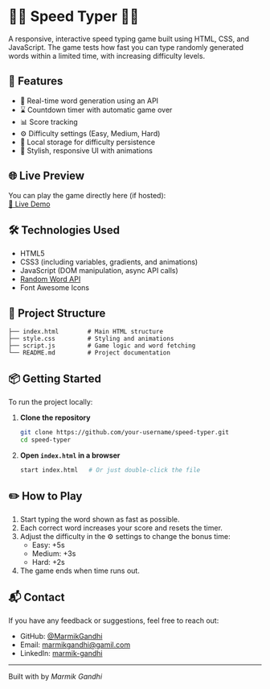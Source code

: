 
# 👩‍💻 Speed Typer 👨‍💻

A responsive, interactive speed typing game built using HTML, CSS, and JavaScript. The game tests how fast you can type randomly generated words within a limited time, with increasing difficulty levels.

## 🚀 Features

- 🎯 Real-time word generation using an API
- ⌛ Countdown timer with automatic game over
- 📊 Score tracking
- ⚙️ Difficulty settings (Easy, Medium, Hard)
- 💾 Local storage for difficulty persistence
- 🎨 Stylish, responsive UI with animations

## 🌐 Live Preview

You can play the game directly here (if hosted):  
[🔗 Live Demo](https://speed-typer-game-marmik.netlify.app/)

## 🛠️ Technologies Used

- HTML5
- CSS3 (including variables, gradients, and animations)
- JavaScript (DOM manipulation, async API calls)
- [Random Word API](https://random-word-api.herokuapp.com/word)
- Font Awesome Icons

## 📂 Project Structure

```
├── index.html        # Main HTML structure
├── style.css         # Styling and animations
├── script.js         # Game logic and word fetching
└── README.md         # Project documentation
```

## 📦 Getting Started

To run the project locally:

1. **Clone the repository**
   ```bash
   git clone https://github.com/your-username/speed-typer.git
   cd speed-typer
   ```

2. **Open `index.html` in a browser**
   ```bash
   start index.html   # Or just double-click the file
   ```

## ✏️ How to Play

1. Start typing the word shown as fast as possible.
2. Each correct word increases your score and resets the timer.
3. Adjust the difficulty in the ⚙️ settings to change the bonus time:
   - Easy: +5s
   - Medium: +3s
   - Hard: +2s
4. The game ends when time runs out.

## 📬 Contact

If you have any feedback or suggestions, feel free to reach out:

- GitHub: [@MarmikGandhi](https://github.com/MarmikGandhi)
- Email: [marmikgandhi@gamil.com](mailto:marmikgandhi@gamil.com)
- LinkedIn: [marmik-gandhi](https://www.linkedin.com/in/marmik-gandhi-006a55323/)

---

Built with by *Marmik Gandhi*

